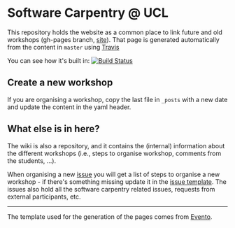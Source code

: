 # Software Carpentry @ UCL

This repository holds the website as a common place to link future and old
workshops (gh-pages branch,
[site](http://rits.github-pages.ucl.ac.uk/software-carpentry)). That page is
generated automatically from the content in `master` using [Travis](https://travis-ci.com)

You can see how it's built in:
[![Build Status](https://travis-ci.com/UCL-RITS/software-carpentry.svg?token=tpqYy2kGKwjiyqQSznFy&branch=master)](https://travis-ci.com/UCL-RITS/software-carpentry)

## Create a new workshop

If you are organising a workshop, copy the last file in `_posts` with a new date
and update the content in the yaml header.

## What else is in here?

The wiki is also a repository, and it contains the (internal) information about
the different workshops (i.e., steps to organise workshop, comments from the
students, ...).

When organising a new
[issue](https://github.com/UCL-RITS/software-carpentry/issues/new) you will get
a list of steps to organise a new workshop - if there's something missing update
it in the [issue template](.github/ISSUE_TEMPLATE.md).
The issues also hold all the software carpentry related issues, requests from
external participants, etc.

-------------

The template used for the generation of the pages comes from
[Evento](https://github.com/boyney123/evento).
